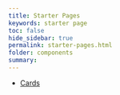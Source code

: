 ```yaml
---
title: Starter Pages
keywords: starter page
toc: false
hide_sidebar: true
permalink: starter-pages.html
folder: components
summary:
---
```

<ul>
  <li>
    <a href="cards-starter-pages.html" target="_blank">Cards</a>
  </li>
</ul>
